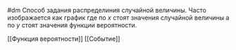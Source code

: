 #dm 
Способ задания распределиния случайной величины.
Часто изображается как график где по $x$ стоят значения случайной величины а по $y$ стоят значения функции вероятности.

[[Функция вероятности]]
[[Событие]] 